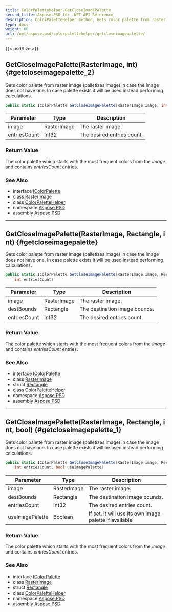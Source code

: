 ```yaml
---
title: ColorPaletteHelper.GetCloseImagePalette
second_title: Aspose.PSD for .NET API Reference
description: ColorPaletteHelper method. Gets color palette from raster image palletizes image in case the image does not have one. In case palette exists it will be used instead performing calculations
type: docs
weight: 60
url: /net/aspose.psd/colorpalettehelper/getcloseimagepalette/
---
```

{{< psd/tize >}}
## GetCloseImagePalette(RasterImage, int) {#getcloseimagepalette_2}

Gets color palette from raster image (palletizes image) in case the image does not have one. In case palette exists it will be used instead performing calculations.

```csharp
public static IColorPalette GetCloseImagePalette(RasterImage image, int entriesCount)
```

| Parameter | Type | Description |
| --- | --- | --- |
| image | RasterImage | The raster image. |
| entriesCount | Int32 | The desired entries count. |

### Return Value

The color palette which starts with the most frequent colors from the *image* and contains *entriesCount* entries.

### See Also

* interface [IColorPalette](../../icolorpalette/)
* class [RasterImage](../../rasterimage/)
* class [ColorPaletteHelper](../)
* namespace [Aspose.PSD](../../../aspose.psd/)
* assembly [Aspose.PSD](../../../)

---

## GetCloseImagePalette(RasterImage, Rectangle, int) {#getcloseimagepalette}

Gets color palette from raster image (palletizes image) in case the image does not have one. In case palette exists it will be used instead performing calculations.

```csharp
public static IColorPalette GetCloseImagePalette(RasterImage image, Rectangle destBounds, 
    int entriesCount)
```

| Parameter | Type | Description |
| --- | --- | --- |
| image | RasterImage | The raster image. |
| destBounds | Rectangle | The destination image bounds. |
| entriesCount | Int32 | The desired entries count. |

### Return Value

The color palette which starts with the most frequent colors from the *image* and contains *entriesCount* entries.

### See Also

* interface [IColorPalette](../../icolorpalette/)
* class [RasterImage](../../rasterimage/)
* struct [Rectangle](../../rectangle/)
* class [ColorPaletteHelper](../)
* namespace [Aspose.PSD](../../../aspose.psd/)
* assembly [Aspose.PSD](../../../)

---

## GetCloseImagePalette(RasterImage, Rectangle, int, bool) {#getcloseimagepalette_1}

Gets color palette from raster image (palletizes image) in case the image does not have one. In case palette exists it will be used instead performing calculations.

```csharp
public static IColorPalette GetCloseImagePalette(RasterImage image, Rectangle destBounds, 
    int entriesCount, bool useImagePalette)
```

| Parameter | Type | Description |
| --- | --- | --- |
| image | RasterImage | The raster image. |
| destBounds | Rectangle | The destination image bounds. |
| entriesCount | Int32 | The desired entries count. |
| useImagePalette | Boolean | If set, it will use its own image palette if available |

### Return Value

The color palette which starts with the most frequent colors from the *image* and contains *entriesCount* entries.

### See Also

* interface [IColorPalette](../../icolorpalette/)
* class [RasterImage](../../rasterimage/)
* struct [Rectangle](../../rectangle/)
* class [ColorPaletteHelper](../)
* namespace [Aspose.PSD](../../../aspose.psd/)
* assembly [Aspose.PSD](../../../)


